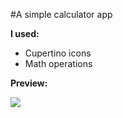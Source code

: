 #A simple calculator app 

**I used:**
* Cupertino icons
* Math operations


**Preview:**

<img src= "https://github.com/chandran-jr/flutter-app-dev/blob/master/calculator/calc.PNG">
